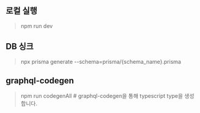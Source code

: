 

## 로컬 실행
> npm run dev

## DB 싱크
> npx prisma generate --schema=prisma/{schema_name}.prisma

## graphql-codegen
> npm run codegenAll # graphql-codegen을 통해 typescript type을 생성합니다.